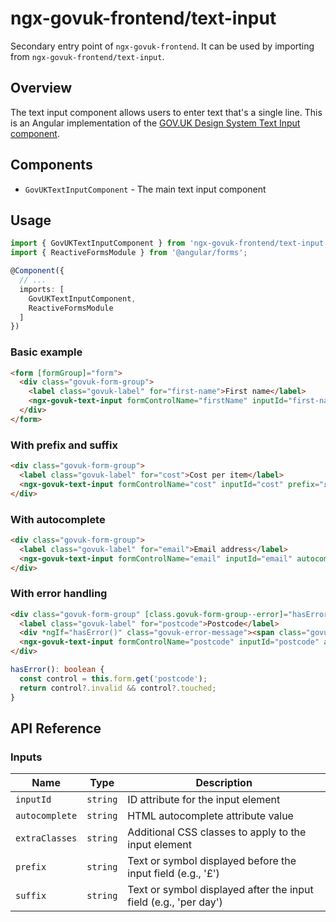 # ngx-govuk-frontend/text-input

Secondary entry point of `ngx-govuk-frontend`. It can be used by importing from `ngx-govuk-frontend/text-input`.

## Overview

The text input component allows users to enter text that's a single line. This is an Angular implementation of the [GOV.UK Design System Text Input component](https://design-system.service.gov.uk/components/text-input/).

## Components

- `GovUKTextInputComponent` - The main text input component

## Usage

```typescript
import { GovUKTextInputComponent } from 'ngx-govuk-frontend/text-input';
import { ReactiveFormsModule } from '@angular/forms';

@Component({
  // ...
  imports: [
    GovUKTextInputComponent,
    ReactiveFormsModule
  ]
})
```

### Basic example

```html
<form [formGroup]="form">
  <div class="govuk-form-group">
    <label class="govuk-label" for="first-name">First name</label>
    <ngx-govuk-text-input formControlName="firstName" inputId="first-name"> </ngx-govuk-text-input>
  </div>
</form>
```

### With prefix and suffix

```html
<div class="govuk-form-group">
  <label class="govuk-label" for="cost">Cost per item</label>
  <ngx-govuk-text-input formControlName="cost" inputId="cost" prefix="£" suffix="per item"> </ngx-govuk-text-input>
</div>
```

### With autocomplete

```html
<div class="govuk-form-group">
  <label class="govuk-label" for="email">Email address</label>
  <ngx-govuk-text-input formControlName="email" inputId="email" autocomplete="email"> </ngx-govuk-text-input>
</div>
```

### With error handling

```html
<div class="govuk-form-group" [class.govuk-form-group--error]="hasError()">
  <label class="govuk-label" for="postcode">Postcode</label>
  <div *ngIf="hasError()" class="govuk-error-message"><span class="govuk-visually-hidden">Error:</span> Enter a valid postcode</div>
  <ngx-govuk-text-input formControlName="postcode" inputId="postcode" autocomplete="postal-code"> </ngx-govuk-text-input>
</div>
```

```typescript
hasError(): boolean {
  const control = this.form.get('postcode');
  return control?.invalid && control?.touched;
}
```

## API Reference

### Inputs

| Name           | Type     | Description                                                      |
| -------------- | -------- | ---------------------------------------------------------------- |
| `inputId`      | `string` | ID attribute for the input element                               |
| `autocomplete` | `string` | HTML autocomplete attribute value                                |
| `extraClasses` | `string` | Additional CSS classes to apply to the input element             |
| `prefix`       | `string` | Text or symbol displayed before the input field (e.g., '£')      |
| `suffix`       | `string` | Text or symbol displayed after the input field (e.g., 'per day') |
